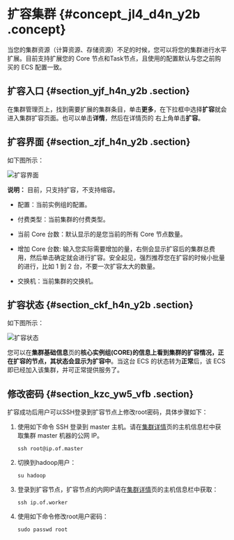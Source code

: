 # 扩容集群 {#concept_jl4_d4n_y2b .concept}

当您的集群资源（计算资源、存储资源）不足的时候，您可以将您的集群进行水平扩展。目前支持扩展您的 Core 节点和Task节点，且使用的配置默认与您之前购买的 ECS 配置一致。

## 扩容入口 {#section_yjf_h4n_y2b .section}

在集群管理页上，找到需要扩展的集群条目，单击**更多**，在下拉框中选择**扩容**就会进入集群扩容页面。也可以单击**详情**，然后在详情页的 右上角单击**扩容**。

## 扩容界面 {#section_zjf_h4n_y2b .section}

如下图所示：

![扩容界面](http://static-aliyun-doc.oss-cn-hangzhou.aliyuncs.com/assets/img/17854/154770892910431_zh-CN.png)

**说明：** 目前，只支持扩容，不支持缩容。

-   配置：当前实例组的配置。

-   付费类型：当前集群的付费类型。

-   当前 Core 台数：默认显示的是您当前的所有 Core 节点数量。

-   增加 Core 台数: 输入您实际需要增加的量，右侧会显示扩容后的集群总费用，然后单击确定就会进行扩容。安全起见，强烈推荐您在扩容的时候小批量的进行，比如 1 到 2 台，不要一次扩容太大的数量。

-   交换机：当前集群的交换机。

## 扩容状态 {#section_ckf_h4n_y2b .section}

如下图所示：

![扩容状态](http://static-aliyun-doc.oss-cn-hangzhou.aliyuncs.com/assets/img/17854/154770892910432_zh-CN.jpg)

您可以在**集群基础信息**页的**核心实例组\(CORE\)**的信息上看到集群的扩容情况，正在扩容的节点，其状态会显示为**扩容中**。当这台 ECS 的状态转为**正常**后，该 ECS 即已经加入该集群，并可正常提供服务了。

## 修改密码 {#section_kzc_yw5_vfb .section}

扩容成功后用户可以SSH登录到扩容节点上修改root密码，具体步骤如下：

1.  使用如下命令 SSH 登录到 master 主机。请在[集群详情](intl.zh-CN/用户指南/集群/集群详情.md#)页的主机信息栏中获取集群 master 机器的公网 IP。

    ```
    ssh root@ip.of.master
    ```

2.  切换到hadoop用户：

    ```
    su hadoop
    ```

3.  登录到扩容节点，扩容节点的内网IP请在[集群详情](intl.zh-CN/用户指南/集群/集群详情.md#)页的主机信息栏中获取：

    ```
    ssh ip.of.worker
    ```

4.  使用如下命令修改root用户密码：

    ```
    sudo passwd root
    ```


